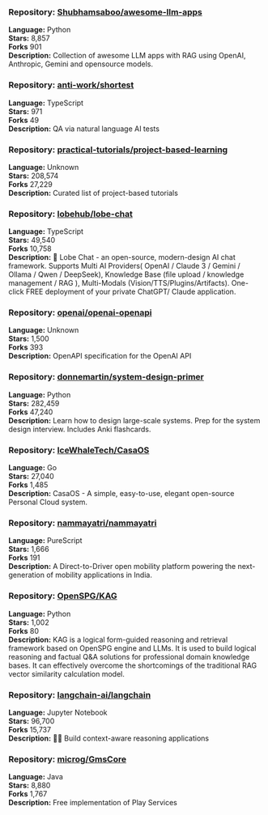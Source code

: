 ### **Repository:** [Shubhamsaboo/awesome-llm-apps](https://github.com/Shubhamsaboo/awesome-llm-apps)  

**Language:** Python  
**Stars:** 8,857  
**Forks** 901  
**Description:** Collection of awesome LLM apps with RAG using OpenAI, Anthropic, Gemini and opensource models.  

### **Repository:** [anti-work/shortest](https://github.com/anti-work/shortest)  

**Language:** TypeScript  
**Stars:** 971  
**Forks** 49  
**Description:** QA via natural language AI tests  

### **Repository:** [practical-tutorials/project-based-learning](https://github.com/practical-tutorials/project-based-learning)  

**Language:** Unknown  
**Stars:** 208,574  
**Forks** 27,229  
**Description:** Curated list of project-based tutorials  

### **Repository:** [lobehub/lobe-chat](https://github.com/lobehub/lobe-chat)  

**Language:** TypeScript  
**Stars:** 49,540  
**Forks** 10,758  
**Description:** 🤯 Lobe Chat - an open-source, modern-design AI chat framework. Supports Multi AI Providers( OpenAI / Claude 3 / Gemini / Ollama / Qwen / DeepSeek), Knowledge Base (file upload / knowledge management / RAG ), Multi-Modals (Vision/TTS/Plugins/Artifacts). One-click FREE deployment of your private ChatGPT/ Claude application.  

### **Repository:** [openai/openai-openapi](https://github.com/openai/openai-openapi)  

**Language:** Unknown  
**Stars:** 1,500  
**Forks** 393  
**Description:** OpenAPI specification for the OpenAI API  

### **Repository:** [donnemartin/system-design-primer](https://github.com/donnemartin/system-design-primer)  

**Language:** Python  
**Stars:** 282,459  
**Forks** 47,240  
**Description:** Learn how to design large-scale systems. Prep for the system design interview. Includes Anki flashcards.  

### **Repository:** [IceWhaleTech/CasaOS](https://github.com/IceWhaleTech/CasaOS)  

**Language:** Go  
**Stars:** 27,040  
**Forks** 1,485  
**Description:** CasaOS - A simple, easy-to-use, elegant open-source Personal Cloud system.  

### **Repository:** [nammayatri/nammayatri](https://github.com/nammayatri/nammayatri)  

**Language:** PureScript  
**Stars:** 1,666  
**Forks** 191  
**Description:** A Direct-to-Driver open mobility platform powering the next-generation of mobility applications in India.  

### **Repository:** [OpenSPG/KAG](https://github.com/OpenSPG/KAG)  

**Language:** Python  
**Stars:** 1,002  
**Forks** 80  
**Description:** KAG is a logical form-guided reasoning and retrieval framework based on OpenSPG engine and LLMs. It is used to build logical reasoning and factual Q&A solutions for professional domain knowledge bases. It can effectively overcome the shortcomings of the traditional RAG vector similarity calculation model.  

### **Repository:** [langchain-ai/langchain](https://github.com/langchain-ai/langchain)  

**Language:** Jupyter Notebook  
**Stars:** 96,700  
**Forks** 15,737  
**Description:** 🦜🔗 Build context-aware reasoning applications  

### **Repository:** [microg/GmsCore](https://github.com/microg/GmsCore)  

**Language:** Java  
**Stars:** 8,880  
**Forks** 1,767  
**Description:** Free implementation of Play Services  

